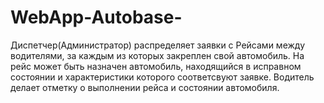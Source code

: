 # WebApp-Autobase-
Диспетчер(Администратор) распределяет заявки с Рейсами между водителями, за каждым из которых закреплен свой автомобиль. На рейс может быть назначен автомобиль, находящийся в исправном состоянии и характеристики которого соответсвуют заявке. Водитель делает отметку о выполнении рейса и состоянии автомобиля.
